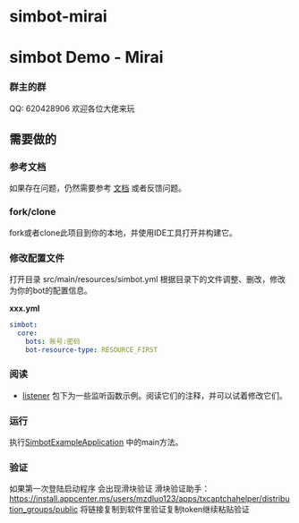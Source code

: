 # simbot-mirai
# simbot Demo - Mirai

### 群主的群
QQ: 620428906
欢迎各位大佬来玩

## 需要做的
### 参考文档
如果存在问题，仍然需要参考 [文档](https://www.yuque.com/simpler-robot/simpler-robot-doc) 或者反馈问题。

### fork/clone
fork或者clone此项目到你的本地，并使用IDE工具打开并构建它。

### 修改配置文件

打开目录 src/main/resources/simbot.yml
根据目录下的文件调整、删改，修改为你的bot的配置信息。

**xxx.yml**

```yml
simbot:
  core:
    bots: 账号:密码
    bot-resource-type: RESOURCE_FIRST
```

### 阅读
- [listener](src/main/java/love/simbot/example/listener) 包下为一些监听函数示例。阅读它们的注释，并可以试着修改它们。

### 运行
执行[SimbotExampleApplication](src/main/java/love/simbot/example/SimbotExampleApplication.java) 中的main方法。

### 验证
如果第一次登陆启动程序 会出现滑块验证
滑块验证助手：https://install.appcenter.ms/users/mzdluo123/apps/txcaptchahelper/distribution_groups/public
将链接复制到软件里验证复制token继续粘贴验证


